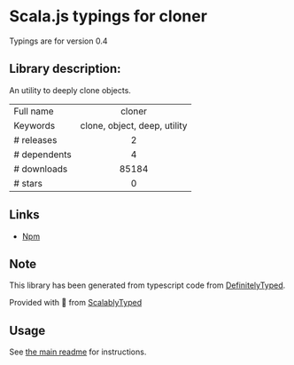 
# Scala.js typings for cloner

Typings are for version 0.4

## Library description:
An utility to deeply clone objects.

|                    |                 |
| ------------------ | :-------------: |
| Full name          | cloner |
| Keywords           | clone, object, deep, utility |
| # releases         | 2 |
| # dependents       | 4 |
| # downloads        | 85184 |
| # stars            | 0 |

## Links
- [Npm](https://www.npmjs.com/package/cloner)
    


## Note
This library has been generated from typescript code from [DefinitelyTyped](https://definitelytyped.org).

Provided with :purple_heart: from [ScalablyTyped](https://github.com/oyvindberg/ScalablyTyped)

## Usage
See [the main readme](../../readme.md) for instructions.


